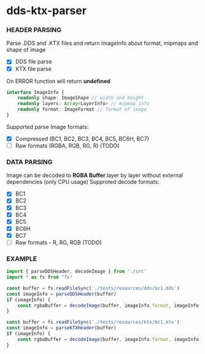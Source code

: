 # dds-ktx-parser

### HEADER PARSING

Parse .DDS and .KTX files and return ImageInfo about format, mipmaps and shape of image
 - [x] DDS file parse
 - [X] KTX file parse

On ERROR function will return **undefined**
```ts
interface ImageInfo {
    readonly shape: ImageShape // width and height
    readonly layers: Array<LayerInfo> // mipmap info
    readonly format: ImageFormat // format of image
}
```

Supported parse Image formats:
 - [x] Compressed (BC1, BC2, BC3, BC4, BC5, BC6H, BC7)
 - [ ] Raw formats (RGBA, RGB, RG, R) (TODO)

### DATA PARSING

Image can be decoded to **RGBA Buffer** layer by layer without external dependencies (only CPU usage)
Supproted decode formats:
 - [x] BC1
 - [x] BC2
 - [x] BC3
 - [x] BC4
 - [x] BC5
 - [X] BC6H
 - [X] BC7
 - [ ] Raw formats - R, RG, RGB (TODO)

 ### EXAMPLE

```ts
import { parseDDSHeader, decodeImage } from './src'
import * as fs from "fs"

const buffer = fs.readFileSync('./tests/resources/dds/bc1.dds')
const imageInfo = parseDDSHeader(buffer)
if (imageInfo) {
    const rgbaBuffer = decodeImage(buffer, imageInfo.format, imageInfo.layers[0])
}

const buffer = fs.readFileSync('./tests/resources/ktx/bc1.ktx')
const imageInfo = parseKTXHeader(buffer)
if (imageInfo) {
    const rgbaBuffer = decodeImage(buffer, imageInfo.format, imageInfo.layers[0])
}
```
